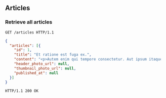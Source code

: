 ## Articles
### Retrieve all articles

```http
GET /articles HTTP/1.1
```

```json
{
  "articles": [{
    "id": 1,
    "title": "Et ratione est fuga ex.",
    "content": "<p>Autem enim qui tempore consectetur. Aut ipsum itaque dolorem sed.</p>",
    "header_photo_url": null,
    "thumbnail_photo_url": null,
    "published_at": null
  }]
}
```

```http
HTTP/1.1 200 OK
```
